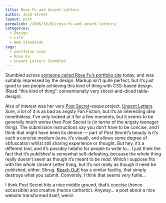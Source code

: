 ```yaml
---
title: Rose Fu and Unsent Letters
author: Josh Street
layout: post
permalink: /2005/10/02/rose-fu-and-unsent-letters/
categories:
  - Design
  - Life
  - Web Standards
tags:
  - portfolio site
  - Rose Fu
  - Unsent Letters Stumbled
---
```

Stumbled across [someone called Rose Fu&#8217;s portfolio site][1] today, and was suitably impressed by the design. Markup isn&#8217;t quite perfect, but it&#8217;s just good to see people achieving this kind of thing with CSS-based design. (Read &#8220;this kind of thing&#8221;: conventionally very sliced-and-diced table-design).

Also of interest was her very [Post Secret][2]-esque project, [Unsent Letters][3]. Sure, a lot of it is as bad as angsty Fan Fiction, but it&#8217;s an interesting idea nonetheless. I&#8217;ve only looked at it for a few moments, but it seems to be generally much worse than Post Secret is (in terms of the angsty teenager thing). The submission instructions say you don&#8217;t have to be concise, and I think that might have been its demise &#8212; part of Post Secret&#8217;s beauty is it&#8217;s such a concise medium (sure, it&#8217;s visual), and allows some degree of obfuscation whilst still sharing experience or thought. But hey, it&#8217;s a different tool, and it&#8217;s possibly helpful for people to write to&#8230; I just think the fact that it&#8217;s *published* is somewhat self-defeating, because the whole thing really doesn&#8217;t seem as though it&#8217;s meant to be *read*. Which I suppose fits with the whole Unsent Letter thing, but it&#8217;s not really as though it need be published, either. Shrug. [Reach Out!][4] has a similar facility, that simply destroys what you submit. Conversly, I think that seems *very* futile&#8230;

I think Post Secret hits a nice middle ground, that&#8217;s concise (hence accessible) and creative (hence cathartic). Anyway&#8230; a post about a nice website transformed itself, weird.

 [1]: http://www.rosefu.net/
 [2]: http://postsecret.blogspot.com
 [3]: http://www.leftfordead.org/unsentletters/
 [4]: http://reachout.com.au/home.asp